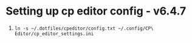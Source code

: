 # Setting up cp editor config - v6.4.7

1. ```ln -s ~/.dotfiles/cpeditor/config.txt ~/.config/CP\ Editor/cp_editor_settings.ini```


